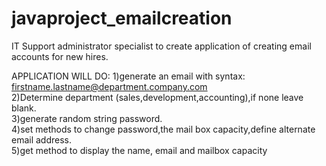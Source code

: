 # javaproject_emailcreation
IT Support administrator specialist to create application of creating email accounts for new hires.


APPLICATION WILL DO:
1)generate an email with syntax: firstname.lastname@department.company.com<br/>
2)Determine department (sales,development,accounting),if none leave blank.<br/>
3)generate random string password.<br/>
4)set methods to change password,the mail box capacity,define alternate email address.<br/>
5)get method to display the name, email and mailbox capacity
